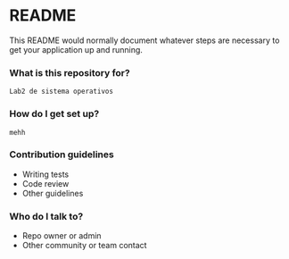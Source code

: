 # README #

This README would normally document whatever steps are necessary to get your application up and running.

### What is this repository for? ###

	Lab2 de sistema operativos

### How do I get set up? ###

	mehh

### Contribution guidelines ###

* Writing tests
* Code review
* Other guidelines

### Who do I talk to? ###

* Repo owner or admin
* Other community or team contact